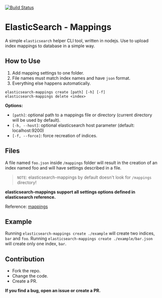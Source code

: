 [![Build Status](https://travis-ci.org/maticzav/elasticsearch-mappings.svg?branch=master)](https://travis-ci.org/maticzav/elasticsearch-mappings)

# ElasticSearch - Mappings
A simple `elasticsearch` helper CLI tool, written in nodejs.
Use to upload index mappings to database in a simple way.

## How to Use
1. Add mapping settings to one folder.
2. File names must match index names and have `json` format.
3. Everything else happens automatically.

```
elasticsearch-mappings create [path] [-h] [-f]
elasticsearch-mappings delete <index>
```

__Options:__
- ``[path]``: optional path to a mappings file or directory (current directory will be used by default).
- ``[-h, --host]``: optional elasticsearch host parameter (default: localhost:9200)
- ``[-f, --force]``: force recreation of indices.

## Files
A file named `foo.json` inside `/mappings` folder will result in the creation
of an index named foo and will have settings described in a file.

> `NOTE`: elasticsearch-mappings by default doesn't look for `/mappings` directory!

__elasticsearch-mappings support all settings options defined in elasticsearch reference.__

Reference: [mappings](https://www.elastic.co/guide/en/elasticsearch/reference/current/mapping.html)

## Example
Running `elasticsearch-mappings create ./example` will create two indices, `bar` and `foo`.
Running `elasticsearch-mappings create ./example/bar.json` will create only one index, `bar`.

## Contribution
- Fork the repo.
- Change the code.
- Create a PR.

__If you find a bug, open an issue or create a PR.__
